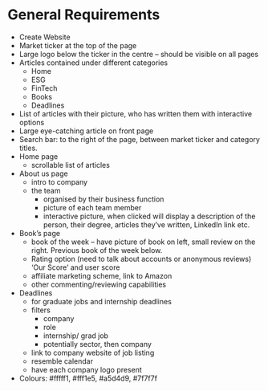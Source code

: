 # **General Requirements**
-	Create Website
-	Market ticker at the top of the page
-	Large logo below the ticker in the centre – should be visible on all pages
-	Articles contained under different categories
    -	Home
    -	ESG
    -	FinTech
    -	Books
    -	Deadlines
-	List of articles with their picture, who has written them with interactive options
-	Large eye-catching article on front page
-	Search bar: to the right of the page, between market ticker and category titles.
-	Home page
    -	scrollable list of articles
-	About us page
    -	intro to company
    -	the team
        -	organised by their business function
        -	picture of each team member
        -	interactive picture, when clicked will display a description of the person, their degree, articles they’ve written, LinkedIn link etc.
-	Book’s page
    -	book of the week – have picture of book on left, small review on the right. Previous book of the week below.
    -	Rating option (need to talk about accounts or anonymous reviews) ‘Our Score’ and user score
    -	affiliate marketing scheme, link to Amazon 
    -	other commenting/reviewing capabilities
-	Deadlines
    -	for graduate jobs and internship deadlines
    -	filters
        -	company
        -	role
        -	internship/ grad job
        -	potentially sector, then company
    -	link to company website of job listing
    -	resemble calendar
    -	have each company logo present
-	Colours: #fffff1, #fff1e5, #a5d4d9, #7f7f7f
